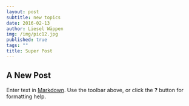 ```yaml
---
layout: post
subtitle: new topics
date: 2016-02-13
author: Liesel Wäppen
img: /img/pic12.jpg
published: true
tags: ""
title: Super Post
---
```


## A New Post

Enter text in [Markdown](http://daringfireball.net/projects/markdown/). Use the toolbar above, or click the **?** button for formatting help.

